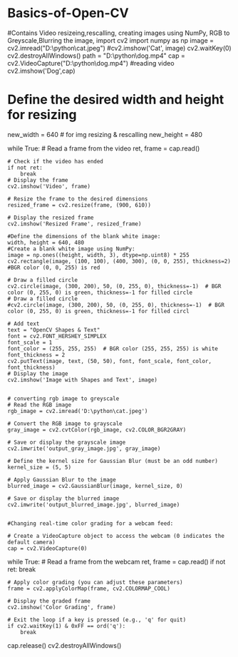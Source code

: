 # Basics-of-Open-CV
#Contains Video resizeing,rescalling, creating images using NumPy, RGB to Greyscale,Blurring the image, 
import cv2
import numpy as np
image = cv2.imread("D:\python\cat.jpeg")
#cv2.imshow('Cat', image)
cv2.waitKey(0)
cv2.destroyAllWindows()
path = "D:\python\dog.mp4"
cap = cv2.VideoCapture("D:\python\dog.mp4") #reading video
cv2.imshow('Dog',cap)

# Define the desired width and height for resizing
new_width = 640   # for img resizing & rescalling
new_height = 480

while True:
    # Read a frame from the video
    ret, frame = cap.read()

    # Check if the video has ended
    if not ret:
        break
    # Display the frame
    cv2.imshow('Video', frame)

    # Resize the frame to the desired dimensions
    resized_frame = cv2.resize(frame, (900, 610))

    # Display the resized frame
    cv2.imshow('Resized Frame', resized_frame)

    #Define the dimensions of the blank white image:
    width, height = 640, 480
    #Create a blank white image using NumPy:
    image = np.ones((height, width, 3), dtype=np.uint8) * 255
    cv2.rectangle(image, (100, 100), (400, 300), (0, 0, 255), thickness=2)  #BGR color (0, 0, 255) is red

    # Draw a filled circle
    cv2.circle(image, (300, 200), 50, (0, 255, 0), thickness=-1)  # BGR color (0, 255, 0) is green, thickness=-1 for filled circle
    # Draw a filled circle
    #cv2.circle(image, (300, 200), 50, (0, 255, 0), thickness=-1)  # BGR color (0, 255, 0) is green, thickness=-1 for filled circl
    
    # Add text
    text = "OpenCV Shapes & Text"
    font = cv2.FONT_HERSHEY_SIMPLEX
    font_scale = 1
    font_color = (255, 255, 255)  # BGR color (255, 255, 255) is white
    font_thickness = 2
    cv2.putText(image, text, (50, 50), font, font_scale, font_color, font_thickness)
    # Display the image
    cv2.imshow('Image with Shapes and Text', image)


    # converting rgb image to greyscale
    # Read the RGB image
    rgb_image = cv2.imread('D:\python\cat.jpeg')

    # Convert the RGB image to grayscale
    gray_image = cv2.cvtColor(rgb_image, cv2.COLOR_BGR2GRAY)

    # Save or display the grayscale image
    cv2.imwrite('output_gray_image.jpg', gray_image)

    # Define the kernel size for Gaussian Blur (must be an odd number)
    kernel_size = (5, 5)

    # Apply Gaussian Blur to the image
    blurred_image = cv2.GaussianBlur(image, kernel_size, 0)

    # Save or display the blurred image
    cv2.imwrite('output_blurred_image.jpg', blurred_image)


    #Changing real-time color grading for a webcam feed:

    # Create a VideoCapture object to access the webcam (0 indicates the default camera)
    cap = cv2.VideoCapture(0)

while True:
    # Read a frame from the webcam
    ret, frame = cap.read()
    if not ret:
        break

    # Apply color grading (you can adjust these parameters)
    frame = cv2.applyColorMap(frame, cv2.COLORMAP_COOL)

    # Display the graded frame
    cv2.imshow('Color Grading', frame)

    # Exit the loop if a key is pressed (e.g., 'q' for quit)
    if cv2.waitKey(1) & 0xFF == ord('q'):
        break
cap.release()
cv2.destroyAllWindows()




